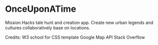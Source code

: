 # OnceUponATime
Mission Hacks tale hunt and creation app. 
Create new urban legends and cultures collaboratively base on locations.



Credits:
W3 school for CSS template
Google Map API
Stack Overflow
